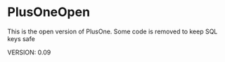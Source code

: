 # PlusOneOpen
This is the open version of PlusOne. Some code is removed to keep SQL keys safe

VERSION: 0.09
